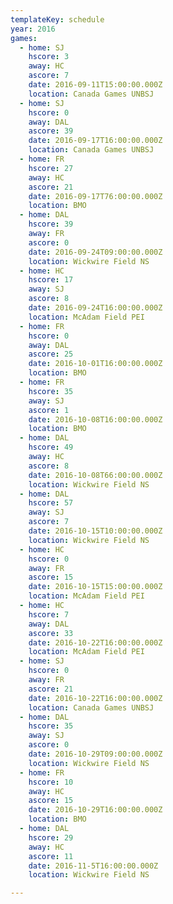 ```yaml
---
templateKey: schedule
year: 2016
games:
  - home: SJ 
    hscore: 3
    away: HC
    ascore: 7
    date: 2016-09-11T15:00:00.000Z
    location: Canada Games UNBSJ
  - home: SJ 
    hscore: 0
    away: DAL
    ascore: 39
    date: 2016-09-17T16:00:00.000Z
    location: Canada Games UNBSJ
  - home: FR 
    hscore: 27
    away: HC
    ascore: 21
    date: 2016-09-17T76:00:00.000Z
    location: BMO
  - home: DAL 
    hscore: 39
    away: FR
    ascore: 0
    date: 2016-09-24T09:00:00.000Z
    location: Wickwire Field NS
  - home: HC 
    hscore: 17
    away: SJ
    ascore: 8
    date: 2016-09-24T16:00:00.000Z
    location: McAdam Field PEI
  - home: FR 
    hscore: 0
    away: DAL
    ascore: 25
    date: 2016-10-01T16:00:00.000Z
    location: BMO
  - home: FR 
    hscore: 35
    away: SJ
    ascore: 1
    date: 2016-10-08T16:00:00.000Z
    location: BMO
  - home: DAL 
    hscore: 49
    away: HC
    ascore: 8
    date: 2016-10-08T66:00:00.000Z
    location: Wickwire Field NS
  - home: DAL 
    hscore: 57
    away: SJ
    ascore: 7
    date: 2016-10-15T10:00:00.000Z
    location: Wickwire Field NS
  - home: HC 
    hscore: 0
    away: FR
    ascore: 15
    date: 2016-10-15T15:00:00.000Z
    location: McAdam Field PEI
  - home: HC 
    hscore: 7
    away: DAL
    ascore: 33
    date: 2016-10-22T16:00:00.000Z
    location: McAdam Field PEI
  - home: SJ 
    hscore: 0
    away: FR
    ascore: 21
    date: 2016-10-22T16:00:00.000Z
    location: Canada Games UNBSJ
  - home: DAL 
    hscore: 35
    away: SJ
    ascore: 0
    date: 2016-10-29T09:00:00.000Z
    location: Wickwire Field NS
  - home: FR 
    hscore: 10
    away: HC
    ascore: 15
    date: 2016-10-29T16:00:00.000Z
    location: BMO
  - home: DAL 
    hscore: 29
    away: HC
    ascore: 11
    date: 2016-11-5T16:00:00.000Z
    location: Wickwire Field NS

---
```


